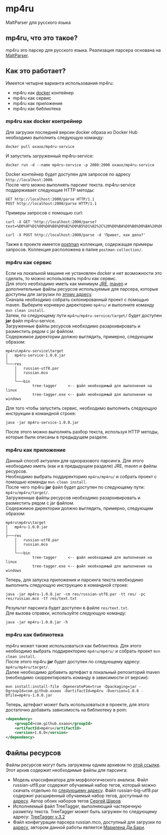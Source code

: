 # mp4ru
MaltParser для русского языка

## mp4ru, что это такое?
mp4ru это парсер для русского языка. 
Реализация парсера основана на [MaltParser](http://www.maltparser.org/).

## Как это работает?
Имеется четырне варианта использования mp4ru:
* mp4ru как [docker](https://docs.docker.com/install/) контейнер
* mp4ru как сервис
* mp4ru как приложение
* mp4ru как библиотека

### mp4ru как docker контрейнер
Для загрузки последней версии docker образа из Docker Hub необходимо выполнить следующую команду:
```
docker pull oxaoo/mp4ru-service
```
И запустить загруженный mp4ru-service:
```
docker run -d --name mp4ru-service -p 2000:2000 oxaoo/mp4ru-service
```
Docker контейнер будет доступен для запросов по адресу `http://localhost:2000`.  
После чего можно выполнять парсинг текста. mp4ru-service поддерживает следующие HTTP методы:
```
GET http://localhost:2000/parse HTTP/1.1
POST http://localhost:2000/parse HTTP/1.1
```
Примеры запросов с помощью curl:
```
curl -X GET 'http://localhost:2000/parse?text=%D0%9F%D1%80%D0%B8%D0%B2%D0%B5%D1%82%2C%20%D0%BA%D0%B0%D0%BA%20%D0%B4%D0%B5%D0%BB%D0%B0%3F'

curl -X POST http://localhost:2000/parse -d 'Привет, как дела?'
```
Также в проекте имеется [postman](https://www.getpostman.com/) коллекция, содержащая примеры запросов. Коллекция расположена в папке `postman-collection/`.

### mp4ru как сервис
Если на локальной машине не установлен docker и нет возможности это сделать, то можно использовать mp4ru как сервис.  
Для этого необходимо иметь как минимум [JRE](http://www.oracle.com/technetwork/java/javase/downloads/index.html), 
[maven](https://maven.apache.org/download.cgi) 
и дополнительные файлы ресурсов используемые для парсера, которые доступны для загрузки по [этому адресу](https://goo.gl/ThapRm).  
Сначала необходимо собрать склонированный проект с помощью maven.
Выберите корневую директорию `mp4ru/` и выполните команду `mvn clean install`.  
Затем, по следующему пути `mp4ru/mp4ru-service/target/` будет доступен **jar** файл mp4ru-service.  
Загруженные файлы ресурсов необходимо разархивировать и разместить рядом с jar файлом.  
Содержимое директории должно выглядить, примерно, следующим образом: 
```
mp4ru\mp4ru-service\target
│   mp4ru-service-1.0.0.jar
│                   
└───res
    │   russian-utf8.par
    │   russian.mco
    │   
    └───bin
            tree-tagger     <-- файл необходимый для выполнения на linux
            tree-tagger.exe <-- файл необходимый для выполнения на windows
```

Для того чтобы запустить сервис, необходимо выполнить следующую инструкции в командной строке:
```
java -jar mp4ru-service-1.0.0.jar
```
После этого можно выполнять разбор текста, используя HTTP методы, которые были описаны в предыдущем разделе.

### mp4ru как приложение
Данный способ актуален для одноразового парсинга. Для этого необходимо иметь (как и в предыдущем разделе) JRE, maven и файлы ресурсов.   
Необходимо выбрать поддиректорию `mp4ru/mp4ru/` и собрать проект с помощью команды `mvn clean install`.  
После чего mp4ru **jar** файл будет доступен по следующему пути: `mp4ru/mp4ru/target/`.  
Загруженные файлы ресурсов необходимо разархивировать и разместить рядом с jar файлом.  
Содержимое директории должно выглядить, примерно, следующим образом: 
```
mp4ru\mp4ru\target
│   mp4ru-1.0.0.jar
│                   
├───res
    │   russian-utf8.par
    │   russian.mco
    │   
    └───bin
            tree-tagger     <-- файл необходимый для выполнения на linux
            tree-tagger.exe <-- файл необходимый для выполнения на windows
```
Теперь, для запуска приложения и парсинга текста необходимо выполнить следующую инструкцию в командной строке:
```
java -jar mp4ru-1.0.0.jar -cm res/russian-utf8.par -tt res/ -pc res/russian.mco -tf res/text.txt
```
Результат парсинга будет доступен в файле `res/text.txt`.  
Для вызова справки, используйте следующую команду:
```
java -jar mp4ru-1.0.0.jar -h
```


### mp4ru как библиотека
mp4ru может также использоваться как библиотека. Для этого необходимо выбрать поддиректорию `mp4ru/mp4ru/` и собрать проект `mvn clean install`.  
После этого mp4ru **jar** будет доступен по следующему адресу: `mp4ru/mp4ru/target/`.  
Далее необходимо добавить артефакт в локальный репозиторий maven (необходимо скорректировать команду в зависимости от версии):
```
mvn install:install-file -DgeneratePom=true -Dpackaging=jar -DgroupId=com.github.oxaoo -DartifactId=mp4ru -Dversion=1.0.0 -Dfile=mp4ru-1.0.0.jar
```
Теперь, артефакт может быть использоваться в проекте, для этого достаточно добавить зависимость на библиотеку в pom:
```xml
<dependency>
    <groupId>com.github.oxaoo</groupId>
    <artifactId>mp4ru</artifactId>
    <version>1.0.0</version>
</dependency>
```

## Файлы ресурсов
Файлы ресурсов могут быть загружены одним архивом по [этой ссылке](https://goo.gl/ThapRm).
Этот архив содержит необходимые файлы для парсинга: 
* Модель классификатора для морфологического анализа.
Файл russian-utf8.par содержит обучаемый набор тегов, который можно скачать отдельно по [следующему адресу](http://corpus.leeds.ac.uk/mocky/russian.par.gz). 
Файл russian-big-utf8.par содержит расширенный обучаемый набор тегов, доступный по 
[адресу](http://www.cis.uni-muenchen.de/~schmid/tools/TreeTagger/data/russian-par-linux-3.2-utf8.bin.gz).
Автор обоих наборов тегов [Сергей Шаров](http://corpus.leeds.ac.uk/mocky/)  
* Исполняемый файл TreeTagger, выполняющий частеречную разметку текста.
TreeTagger может быть загружен по следующему адресу: [TreeTagger v.3.2](http://www.cis.uni-muenchen.de/~schmid/tools/TreeTagger/) 
* Файл конфигурации парсера russian.mco, доступный для загрузки по [адресу](http://corpus.leeds.ac.uk/tools/russian.mco), 
автором данной работы является [Марилена Ди Бари](http://corpus.leeds.ac.uk/marilena/).
